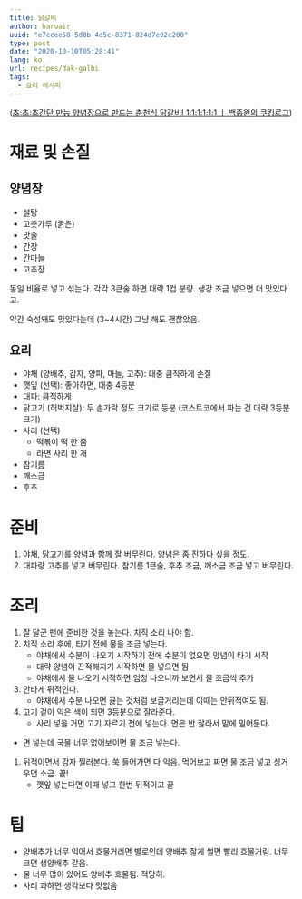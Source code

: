 ```yaml
---
title: 닭갈비
author: haruair
uuid: "e7ccee58-5d8b-4d5c-8371-824d7e02c200"
type: post
date: "2020-10-10T05:28:41"
lang: ko
url: recipes/dak-galbi
tags:
  - 요리 레시피
---
```


([초:초:초간단 만능 양념장으로 만드는 춘천식 닭갈비! 1:1:1:1:1:1 ㅣ 백종원의 쿠킹로그](https://www.youtube.com/watch?v=HI8DlDs1gko))

# 재료 및 손질

## 양념장

- 설탕
- 고춧가루 (굵은)
- 맛술
- 간장
- 간마늘
- 고추장

동일 비율로 넣고 섞는다. 각각 3큰술 하면 대략 1컵 분량. 생강 조금 넣으면 더 맛있다고.

약간 숙성돼도 맛있다는데 (3~4시간) 그냥 해도 괜찮았음.

## 요리

- 야채 (양배추, 감자, 양파, 마늘, 고추): 대충 큼직하게 손질
- 깻잎 (선택): 좋아하면, 대충 4등분
- 대파: 큼직하게
- 닭고기 (허벅지살): 두 손가락 정도 크기로 등분 (코스트코에서 파는 건 대략 3등분 크기)
- 사리 (선택)
    - 떡볶이 떡 한 줌
    - 라면 사리 한 개
- 참기름
- 깨소금
- 후추

# 준비

1. 야채, 닭고기를 양념과 함께 잘 버무린다. 양념은 좀 진하다 싶을 정도.
1. 대파랑 고추를 넣고 버무린다. 참기름 1큰술, 후추 조금, 깨소금 조금 넣고 버무린다.

# 조리

1. 잘 달군 팬에 준비한 것을 놓는다. 치직 소리 나야 함.
1. 치직 소리 후에, 타기 전에 물을 조금 넣는다.
    - 야채에서 수분이 나오기 시작하기 전에 수분이 없으면 양념이 타기 시작
    - 대략 양념이 끈적해지기 시작하면 물 넣으면 됨
    - 야채에서 물 나오기 시작하면 엄청 나오니까 보면서 물 조금씩 추가
1. 안타게 뒤적인다.
    - 야채에서 수분 나오면 끓는 것처럼 보글거리는데 이때는 안뒤적여도 됨.
1. 고기 겉이 익은 색이 되면 3등분으로 잘라준다.
    - 사리 넣을 거면 고기 자르기 전에 넣는다. 면은 반 잘라서 밑에 밀어둔다.
  - 면 넣는데 국물 너무 없어보이면 물 조금 넣는다.
1. 뒤적이면서 감자 찔러본다. 쑥 들어가면 다 익음. 먹어보고 짜면 물 조금 넣고 싱거우면 소금. 끝!
    - 깻잎 넣는다면 이때 넣고 한번 뒤적이고 끝

# 팁

- 양배추가 너무 익어서 흐물거리면 별로인데 양배추 잘게 썰면 빨리 흐물거림. 너무 크면 생양배추 같음.
- 물 너무 많이 있어도 양배추 흐물됨. 적당히.
- 사리 과하면 생각보다 맛없음

